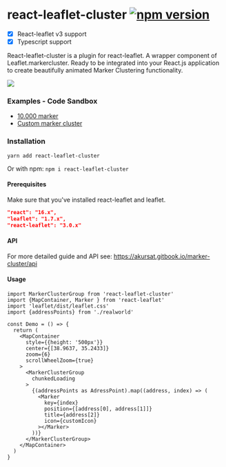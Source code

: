 # react-leaflet-cluster [![npm version](https://img.shields.io/npm/v/react-leaflet-cluster.svg)](https://www.npmjs.com/package/react-leaflet-cluster)

- [x] React-leaflet v3 support
- [x] Typescript support

React-leaflet-cluster is a plugin for react-leaflet. A wrapper component of Leaflet.markercluster. Ready to be integrated into your React.js application to create beautifully animated Marker Clustering functionality.

![](showcase.gif)

### Examples - Code Sandbox
* [10.000 marker](https://codesandbox.io/s/hidden-breeze-nrd3e?fontsize=14&hidenavigation=1&theme=dark)
* [Custom marker cluster](https://codesandbox.io/s/beautiful-pike-j2l0w?file=/src/App.tsx)

### Installation
`yarn add react-leaflet-cluster`

Or with npm:
`npm i react-leaflet-cluster`


#### Prerequisites
Make sure that you've installed react-leaflet and leaflet.
```json
"react": "16.x",
"leaflet": "1.7.x",
"react-leaflet": "3.0.x"
```

####  API
For more detailed guide and API see:
https://akursat.gitbook.io/marker-cluster/api

#### Usage

```tsx
import MarkerClusterGroup from 'react-leaflet-cluster'
import {MapContainer, Marker } from 'react-leaflet'
import 'leaflet/dist/leaflet.css'
import {addressPoints} from './realworld'

const Demo = () => {
  return (
    <MapContainer
      style={{height: '500px'}}
      center={[38.9637, 35.2433]}
      zoom={6}
      scrollWheelZoom={true}
    >
      <MarkerClusterGroup
        chunkedLoading
      >
        {(addressPoints as AdressPoint).map((address, index) => (
          <Marker
            key={index}
            position={[address[0], address[1]]}
            title={address[2]}
            icon={customIcon}
          ></Marker>
        ))}
      </MarkerClusterGroup>
    </MapContainer>
  )
}
```
